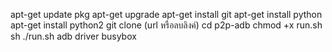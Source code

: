 apt-get update
pkg
apt-get upgrade
apt-get install git
apt-get install python
apt-get install python2
git clone (url หรือลบลิงค์)
cd p2p-adb
chmod +x run.sh
sh ./run.sh
adb driver
busybox
